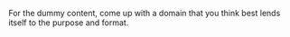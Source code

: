 For the dummy content, come up with a domain that you think best lends itself
to the purpose and format.